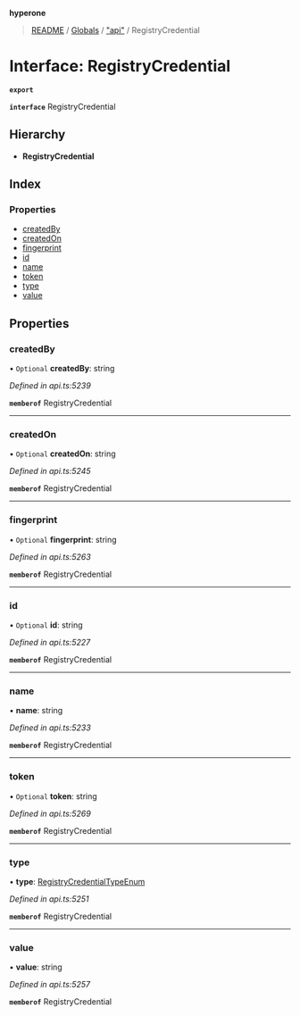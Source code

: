 **hyperone**

> [README](../README.md) / [Globals](../globals.md) / ["api"](../modules/_api_.md) / RegistryCredential

# Interface: RegistryCredential

**`export`** 

**`interface`** RegistryCredential

## Hierarchy

* **RegistryCredential**

## Index

### Properties

* [createdBy](_api_.registrycredential.md#createdby)
* [createdOn](_api_.registrycredential.md#createdon)
* [fingerprint](_api_.registrycredential.md#fingerprint)
* [id](_api_.registrycredential.md#id)
* [name](_api_.registrycredential.md#name)
* [token](_api_.registrycredential.md#token)
* [type](_api_.registrycredential.md#type)
* [value](_api_.registrycredential.md#value)

## Properties

### createdBy

• `Optional` **createdBy**: string

*Defined in api.ts:5239*

**`memberof`** RegistryCredential

___

### createdOn

• `Optional` **createdOn**: string

*Defined in api.ts:5245*

**`memberof`** RegistryCredential

___

### fingerprint

• `Optional` **fingerprint**: string

*Defined in api.ts:5263*

**`memberof`** RegistryCredential

___

### id

• `Optional` **id**: string

*Defined in api.ts:5227*

**`memberof`** RegistryCredential

___

### name

•  **name**: string

*Defined in api.ts:5233*

**`memberof`** RegistryCredential

___

### token

• `Optional` **token**: string

*Defined in api.ts:5269*

**`memberof`** RegistryCredential

___

### type

•  **type**: [RegistryCredentialTypeEnum](../enums/_api_.registrycredentialtypeenum.md)

*Defined in api.ts:5251*

**`memberof`** RegistryCredential

___

### value

•  **value**: string

*Defined in api.ts:5257*

**`memberof`** RegistryCredential
